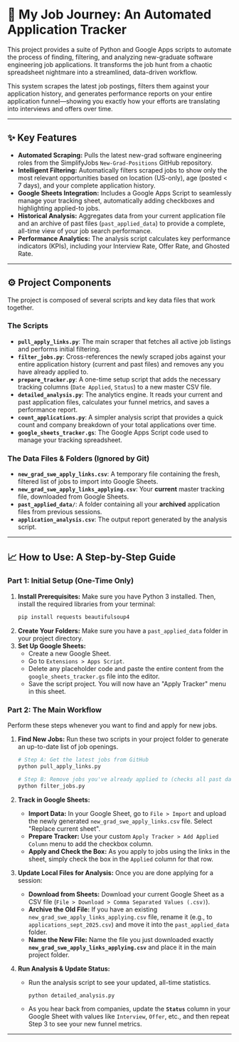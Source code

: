 # 🚀 My Job Journey: An Automated Application Tracker

This project provides a suite of Python and Google Apps scripts to automate the process of finding, filtering, and analyzing new-graduate software engineering job applications. It transforms the job hunt from a chaotic spreadsheet nightmare into a streamlined, data-driven workflow.

This system scrapes the latest job postings, filters them against your application history, and generates performance reports on your entire application funnel—showing you exactly how your efforts are translating into interviews and offers over time.

---

## ✨ Key Features

* **Automated Scraping:** Pulls the latest new-grad software engineering roles from the SimplifyJobs `New-Grad-Positions` GitHub repository.
* **Intelligent Filtering:** Automatically filters scraped jobs to show only the most relevant opportunities based on location (US-only), age (posted < 7 days), and your complete application history.
* **Google Sheets Integration:** Includes a Google Apps Script to seamlessly manage your tracking sheet, automatically adding checkboxes and highlighting applied-to jobs.
* **Historical Analysis:** Aggregates data from your current application file and an archive of past files (`past_applied_data`) to provide a complete, all-time view of your job search performance.
* **Performance Analytics:** The analysis script calculates key performance indicators (KPIs), including your Interview Rate, Offer Rate, and Ghosted Rate.

---

## ⚙️ Project Components

The project is composed of several scripts and key data files that work together.

### The Scripts

* **`pull_apply_links.py`**: The main scraper that fetches all active job listings and performs initial filtering.
* **`filter_jobs.py`**: Cross-references the newly scraped jobs against your entire application history (current and past files) and removes any you have already applied to.
* **`prepare_tracker.py`**: A one-time setup script that adds the necessary tracking columns (`Date Applied`, `Status`) to a new master CSV file.
* **`detailed_analysis.py`**: The analytics engine. It reads your current and past application files, calculates your funnel metrics, and saves a performance report.
* **`count_applications.py`**: A simpler analysis script that provides a quick count and company breakdown of your total applications over time.
* **`google_sheets_tracker.gs`**: The Google Apps Script code used to manage your tracking spreadsheet.

### The Data Files & Folders (Ignored by Git)

* **`new_grad_swe_apply_links.csv`**: A temporary file containing the fresh, filtered list of jobs to import into Google Sheets.
* **`new_grad_swe_apply_links_applying.csv`**: Your **current** master tracking file, downloaded from Google Sheets.
* **`past_applied_data/`**: A folder containing all your **archived** application files from previous sessions.
* **`application_analysis.csv`**: The output report generated by the analysis script.

---

## 📈 How to Use: A Step-by-Step Guide

### Part 1: Initial Setup (One-Time Only)

1.  **Install Prerequisites:** Make sure you have Python 3 installed. Then, install the required libraries from your terminal:
    ```bash
    pip install requests beautifulsoup4
    ```
2.  **Create Your Folders:** Make sure you have a `past_applied_data` folder in your project directory.
3.  **Set Up Google Sheets:**
    * Create a new Google Sheet.
    * Go to `Extensions > Apps Script`.
    * Delete any placeholder code and paste the entire content from the `google_sheets_tracker.gs` file into the editor.
    * Save the script project. You will now have an "Apply Tracker" menu in this sheet.

### Part 2: The Main Workflow

Perform these steps whenever you want to find and apply for new jobs.

1.  **Find New Jobs:** Run these two scripts in your project folder to generate an up-to-date list of job openings.
    ```bash
    # Step A: Get the latest jobs from GitHub
    python pull_apply_links.py

    # Step B: Remove jobs you've already applied to (checks all past data)
    python filter_jobs.py
    ```

2.  **Track in Google Sheets:**
    * **Import Data:** In your Google Sheet, go to `File > Import` and upload the newly generated `new_grad_swe_apply_links.csv` file. Select "Replace current sheet".
    * **Prepare Tracker:** Use your custom `Apply Tracker > Add Applied Column` menu to add the checkbox column.
    * **Apply and Check the Box:** As you apply to jobs using the links in the sheet, simply check the box in the `Applied` column for that row.

3.  **Update Local Files for Analysis:** Once you are done applying for a session:
    * **Download from Sheets:** Download your current Google Sheet as a CSV file (`File > Download > Comma Separated Values (.csv)`).
    * **Archive the Old File:** If you have an existing `new_grad_swe_apply_links_applying.csv` file, rename it (e.g., to `applications_sept_2025.csv`) and move it into the `past_applied_data` folder.
    * **Name the New File:** Name the file you just downloaded exactly **`new_grad_swe_apply_links_applying.csv`** and place it in the main project folder.

4.  **Run Analysis & Update Status:**
    * Run the analysis script to see your updated, all-time statistics.
        ```bash
        python detailed_analysis.py
        ```
    * As you hear back from companies, update the **`Status`** column in your Google Sheet with values like `Interview`, `Offer`, etc., and then repeat Step 3 to see your new funnel metrics.

---